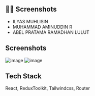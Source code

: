 ## 👨‍💻 Screenshots
- ILYAS MUHLISIN
- MUHAMMAD AMINUDDIN R
- ABEL PRATAMA RAMADHAN LULUT
  
## Screenshots
![image](https://github.com/Hacktiv8-Project4/movies-project/assets/72755037/d6411e47-3105-4d8f-b498-e99955109ca2)
![image](https://github.com/Hacktiv8-Project4/movies-project/assets/72755037/a57daf9b-39cf-4022-a4f1-81c957b8aa3c)

## Tech Stack
React, ReduxToolkit, Tailwindcss, Router
